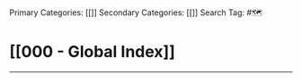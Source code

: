Primary Categories: [[]] 
Secondary Categories: [[]] 
Search Tag: #🗺  

# [[000 - Global Index]]  
***



